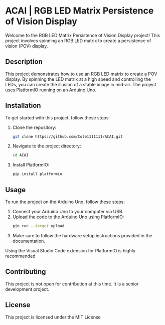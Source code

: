 # ACAI | RGB LED Matrix Persistence of Vision Display

Welcome to the RGB LED Matrix Persistence of Vision Display project! This project involves spinning an RGB LED matrix to create a persistence of vision (POV) display.

## Description

This project demonstrates how to use an RGB LED matrix to create a POV display. By spinning the LED matrix at a high speed and controlling the LEDs, you can create the illusion of a stable image in mid-air. The project uses PlatformIO running on an Arduino Uno.

## Installation

To get started with this project, follow these steps:

1. Clone the repository:
    ```sh
    git clone https://github.com/Cole1111111/ACAI.git
    ```
2. Navigate to the project directory:
    ```sh
    cd ACAI
    ```
3. Install PlatformIO:
    ```sh
    pip install platformio
    ```

## Usage

To run the project on the Arduino Uno, follow these steps:

1. Connect your Arduino Uno to your computer via USB.
2. Upload the code to the Arduino Uno using PlatformIO:
    ```sh
    pio run --target upload
    ```
3. Make sure to follow the hardware setup instructions provided in the documentation.

Using the Visual Studio Code extension for PlatformIO is highly recommended

## Contributing

This project is not open for contribution at this time. It is a senior development project.

## License

This project is licensed under the MIT License